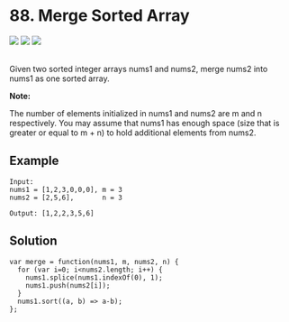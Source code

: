 
# 88. Merge Sorted Array

<div style={{ display: "flex", flex-direction: "column" }}>
  <img src="https://img.shields.io/badge/Level-Easy-brightgreen" />
  <img src="https://img.shields.io/badge/Array-grey" />
  <img src="https://img.shields.io/badge/Two Pointers-grey" />
</div>

<br /> Given two sorted integer arrays nums1 and nums2, merge nums2 into nums1 as one sorted array.

<strong>Note:</strong>

The number of elements initialized in nums1 and nums2 are m and n respectively.
You may assume that nums1 has enough space (size that is greater or equal to m + n) to hold additional elements from nums2.

## Example

```
Input:
nums1 = [1,2,3,0,0,0], m = 3
nums2 = [2,5,6],       n = 3

Output: [1,2,2,3,5,6]
```

## Solution
```
var merge = function(nums1, m, nums2, n) {
  for (var i=0; i<nums2.length; i++) {
    nums1.splice(nums1.indexOf(0), 1);
    nums1.push(nums2[i]);
  } 
  nums1.sort((a, b) => a-b);
};
```
